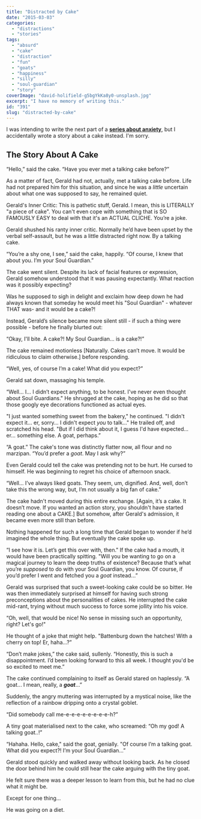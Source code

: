 ```yaml
---
title: "Distracted by Cake"
date: "2015-03-03"
categories: 
  - "distractions"
  - "stories"
tags: 
  - "absurd"
  - "cake"
  - "distraction"
  - "fun"
  - "goats"
  - "happiness"
  - "silly"
  - "soul-guardian"
  - "story"
coverImage: "david-holifield-g5bgYkKa8y0-unsplash.jpg"
excerpt: "I have no memory of writing this."
id: "391"
slug: "distracted-by-cake"
---
```


I was intending to write the next part of a [**series about anxiety**](https://www.walkingoncustard.com/category/anxiety/ "Anxiety"), but I accidentally wrote a story about a cake instead. I'm sorry.

## The Story About A Cake

“Hello,” said the cake. “Have you ever met a talking cake before?”

<!--more-->

As a matter of fact, Gerald had not, actually, met a talking cake before. Life had not prepared him for this situation, and since he was a _little_ uncertain about what one was supposed to say, he remained quiet.

Gerald's Inner Critic: This is pathetic stuff, Gerald. I mean, this is LITERALLY "a piece of cake". You can't even cope with something that is SO FAMOUSLY EASY to deal with that it's an ACTUAL CLICHE. You’re a joke.

Gerald shushed his ranty inner critic. Normally he’d have been upset by the verbal self-assault, but he was a little distracted right now. By a talking cake.

“You’re a shy one, I see,” said the cake, happily. “Of course, I knew that about you. I’m your Soul Guardian.”

The cake went silent. Despite its lack of facial features or expression, Gerald somehow understood that it was pausing expectantly. What reaction was it possibly expecting?

Was he supposed to sigh in delight and exclaim how deep down he had always known that someday he would meet his "Soul Guardian" - whatever THAT was- and it would be a cake?!

Instead, Gerald’s silence became more silent still - if such a thing were possible - before he finally blurted out:

“Okay, I'll bite. A cake?! My Soul Guardian... is a cake?!”

The cake remained motionless \[Naturally. Cakes can’t move. It would be ridiculous to claim otherwise.\] before responding.

“Well, yes, of course I’m a cake! What did you expect?”

Gerald sat down, massaging his temple.

“Well... I... I didn’t expect anything, to be honest. I've never even thought about Soul Guardians." He shrugged at the cake, hoping as he did so that those googly eye decorations functioned as actual eyes.

"I just wanted something sweet from the bakery," he continued. "I didn't expect it... er, sorry... I didn't expect _you_ to talk..." He trailed off, and scratched his head. "But if I did think about it, I guess I'd have expected... er... something else. A goat, perhaps.”

“A goat.” The cake's tone was distinctly flatter now, all flour and no marzipan. “You’d prefer a _goat_. May I ask why?”

Even Gerald could tell the cake was pretending not to be hurt. He cursed to himself. He was beginning to regret his choice of afternoon snack.

“Well... I’ve always liked goats. They seem, um, dignified. And, well, don’t take this the wrong way, but, I’m not usually a big fan of cake.”

The cake hadn't moved during this entire exchange. \[Again, it’s a cake. It doesn’t move. If you wanted an action story, you shouldn't have started reading one about a CAKE.\] But somehow, after Gerald's admission, it became even more still than before.

Nothing happened for such a long time that Gerald began to wonder if he’d imagined the whole thing. But eventually the cake spoke up.

“I see how it is. Let’s get this over with, then." If the cake had a mouth, it would have been practically spitting. "Will you be wanting to go on a magical journey to learn the deep truths of existence? Because that’s what you’re _supposed_ to do with your Soul Guardian, you know. Of course, if you’d prefer I went and fetched you a _goat_ instead...”

Gerald was surprised that such a sweet-looking cake could be so bitter. He was then immediately surprised at himself for having such strong preconceptions about the personalities of cakes. He interrupted the cake mid-rant, trying without much success to force some jollity into his voice.

“Oh, well, that would be nice! No sense in missing such an opportunity, right? Let's go!"

He thought of a joke that might help. "Battenburg down the hatches! With a cherry on top! Er, haha...?”

“Don’t make jokes,” the cake said, sullenly. “Honestly, this is such a disappointment. I’d been looking forward to this all week. I thought you'd be so excited to meet me.”

The cake continued complaining to itself as Gerald stared on haplessly. “A goat... I mean, really, a _**goat**_...”

Suddenly, the angry muttering was interrupted by a mystical noise, like the reflection of a rainbow dripping onto a crystal goblet.

“Did somebody call me-e-e-e-e-e-e-e-e-h?”

A tiny goat materialised next to the cake, who screamed: “Oh my god! A talking goat..!”

“Hahaha. Hello, cake," said the goat, genially. "Of course I’m a talking goat. What did you expect?! I’m your Soul Guardian...”

Gerald stood quickly and walked away without looking back. As he closed the door behind him he could still hear the cake arguing with the tiny goat.

He felt sure there was a deeper lesson to learn from this, but he had no clue what it might be.

Except for one thing...

He was going on a diet.
